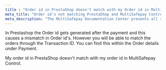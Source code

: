 ```yaml
---
title : "Order id in PrestaShop doesn't match with my Order id in MultiSafepay Control"
meta_title: "Order id's not matching PrestaShop and MultiSafepay Control - MultiSafepay Docs"
meta_description: "The MultiSafepay Documentation Center presents all relevant information about our Plugins and API. You can also find support pages for Payment Methods, Tools and General Questions as well as the contact details of our Support and Integration Teams."
---
```


In Prestashop the Order id gets generated after the payment and this causes a mismatch in Order id's. However you will be able to match the orders through the Transaction ID. You can find this within the Order details under Payment.





My order id in PrestaShop doesn't match with my order id in MultiSafepay Control.


